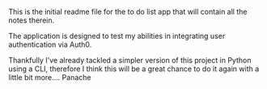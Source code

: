This is the initial readme file for the to do list app that will contain all the notes therein.

The application is designed to test my abilities in integrating user authentication via Auth0.

Thankfully I've already tackled a simpler version of this project in Python using a CLI, therefore I think this will be a great chance to do it again with a little bit more.... Panache

